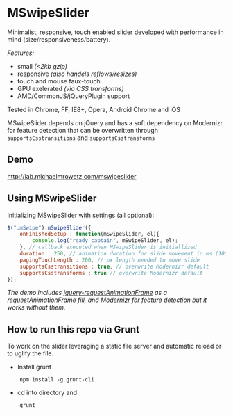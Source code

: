 MSwipeSlider
==============

Minimalist, responsive, touch enabled slider developed with performance in mind (size/responsiveness/battery).

*Features:*
- small _(<2kb gzip)_
- responsive _(also handels reflows/resizes)_
- touch and mouse faux-touch
- GPU exelerated _(via CSS transforms)_
- AMD/CommonJS/jQueryPlugin support

Tested in Chrome, FF, IE8+, Opera, Android Chrome and iOS

MSwipeSlider depends on jQuery and has a soft dependency on Modernizr for feature detection that can be overwritten through `supportsCsstransitions` and `supportsCsstransforms`


Demo
----
http://lab.michaelmrowetz.com/mswipeslider


Using MSwipeSlider
------------------
Initializing MSwipeSlider with settings (all optional):

```JavaScript
$(".mSwipe").mSwipeSlider({
    onFinishedSetup : function(mSwipeSlider, el){
        console.log("ready captain", mSwipeSlider, el);
    }, // callback executed when MSwipeSlider is initiallized
    duration : 250, // animation duration for slide movement in ms (1000ms = 1sec)
    pagingTouchLength : 200, // px length needed to move slide
    supportsCsstransitions : true, // overwrite Modernizr default
    supportsCsstransforms : true // overwrite Modernizr default
});
```

_The demo includes [jquery-requestAnimationFrame](https://github.com/gnarf/jquery-requestAnimationFrame) as a requestAnimationFrame fill, and [Modernizr](http://modernizr.com/) for feature detection but it works without them._


How to run this repo via Grunt
-------------------------
To work on the slider leveraging a static file server and automatic reload or to uglify the file.

- Install grunt
 ```
     npm install -g grunt-cli
 ```
- cd into directory and 
 ```
     grunt
 ```